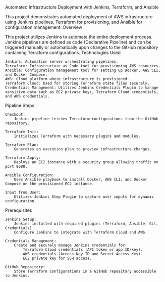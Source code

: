 Automated Infrastructure Deployment with Jenkins, Terraform, and Ansible

This project demonstrates automated deployment of AWS infrastructure using Jenkins pipelines, Terraform for provisioning, and Ansible for configuration management.
Overview

This project utilizes Jenkins to automate the entire deployment process. Jenkins pipelines are defined as code (Declarative Pipeline) and can be triggered manually or automatically upon changes to the GitHub repository containing Terraform configurations.
Technologies Used

    Jenkins: Automation server orchestrating pipelines.
    Terraform: Infrastructure as Code tool for provisioning AWS resources.
    Ansible: Configuration management tool for setting up Docker, AWS CLI, and Docker Compose.
    AWS: Cloud platform where infrastructure is provisioned.
    Terraform Cloud: Used for storing Terraform state files securely.
    Credentials Management: Utilizes Jenkins Credentials Plugin to manage sensitive data such as EC2 private keys, Terraform Cloud credentials, and AWS credentials.

Pipeline Steps

    Checkout:
        Jenkins pipeline fetches Terraform configurations from the GitHub repository.

    Terraform Init:
        Initializes Terraform with necessary plugins and modules.

    Terraform Plan:
        Generates an execution plan to preview infrastructure changes.

    Terraform Apply:
        Deploys an EC2 instance with a security group allowing traffic on port 8080.

    Ansible Configuration:
        Uses Ansible playbook to install Docker, AWS CLI, and Docker Compose on the provisioned EC2 instance.

    Input from User:
        Utilizes Jenkins Step Plugin to capture user inputs for dynamic configuration.

Prerequisites

    Jenkins Setup:
        Jenkins installed with required plugins (Terraform, Ansible, Git, Credentials).
        Configure Jenkins to integrate with Terraform Cloud and AWS.

    Credentials Management:
        Create and securely manage Jenkins credentials for:
            Terraform Cloud credentials (API token or app ID/key).
            AWS credentials (Access Key ID and Secret Access Key).
            EC2 private key for SSH access.

    GitHub Repository:
        Store Terraform configurations in a GitHub repository accessible to Jenkins.
